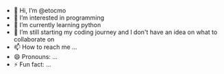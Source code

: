 - 👋 Hi, I’m @etocmo
- 👀 I’m interested in programming
- 🌱 I’m currently learning python
- 💞️ I’m still starting my coding journey and I don't have an idea on what to collaborate on
- 📫 How to reach me ...
- 😄 Pronouns: ...
- ⚡ Fun fact: ...

<!---
etocmo/etocmo is a ✨ special ✨ repository because its `README.md` (this file) appears on your GitHub profile.
You can click the Preview link to take a look at your changes.
--->
